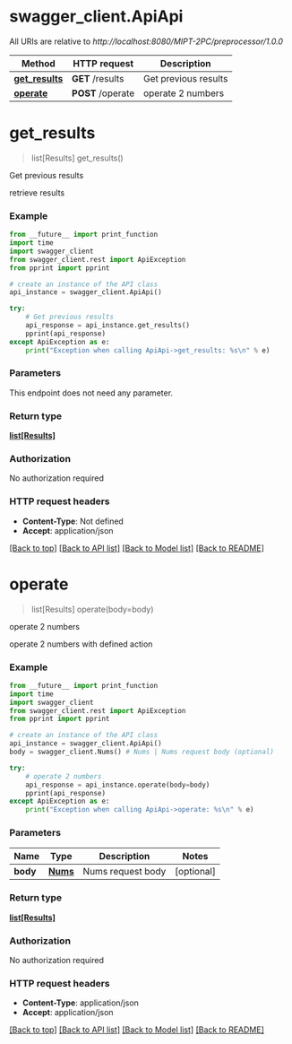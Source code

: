 # swagger_client.ApiApi

All URIs are relative to *http://localhost:8080/MIPT-2PC/preprocessor/1.0.0*

Method | HTTP request | Description
------------- | ------------- | -------------
[**get_results**](ApiApi.md#get_results) | **GET** /results | Get previous results
[**operate**](ApiApi.md#operate) | **POST** /operate | operate 2 numbers

# **get_results**
> list[Results] get_results()

Get previous results

retrieve results

### Example
```python
from __future__ import print_function
import time
import swagger_client
from swagger_client.rest import ApiException
from pprint import pprint

# create an instance of the API class
api_instance = swagger_client.ApiApi()

try:
    # Get previous results
    api_response = api_instance.get_results()
    pprint(api_response)
except ApiException as e:
    print("Exception when calling ApiApi->get_results: %s\n" % e)
```

### Parameters
This endpoint does not need any parameter.

### Return type

[**list[Results]**](Results.md)

### Authorization

No authorization required

### HTTP request headers

 - **Content-Type**: Not defined
 - **Accept**: application/json

[[Back to top]](#) [[Back to API list]](../README.md#documentation-for-api-endpoints) [[Back to Model list]](../README.md#documentation-for-models) [[Back to README]](../README.md)

# **operate**
> list[Results] operate(body=body)

operate 2 numbers

operate 2 numbers with defined action

### Example
```python
from __future__ import print_function
import time
import swagger_client
from swagger_client.rest import ApiException
from pprint import pprint

# create an instance of the API class
api_instance = swagger_client.ApiApi()
body = swagger_client.Nums() # Nums | Nums request body (optional)

try:
    # operate 2 numbers
    api_response = api_instance.operate(body=body)
    pprint(api_response)
except ApiException as e:
    print("Exception when calling ApiApi->operate: %s\n" % e)
```

### Parameters

Name | Type | Description  | Notes
------------- | ------------- | ------------- | -------------
 **body** | [**Nums**](Nums.md)| Nums request body | [optional] 

### Return type

[**list[Results]**](Results.md)

### Authorization

No authorization required

### HTTP request headers

 - **Content-Type**: application/json
 - **Accept**: application/json

[[Back to top]](#) [[Back to API list]](../README.md#documentation-for-api-endpoints) [[Back to Model list]](../README.md#documentation-for-models) [[Back to README]](../README.md)

